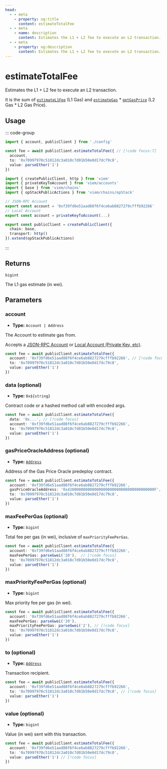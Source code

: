 ```yaml
---
head:
  - - meta
    - property: og:title
      content: estimateTotalFee
  - - meta
    - name: description
      content: Estimates the L1 + L2 fee to execute an L2 transaction.
  - - meta
    - property: og:description
      content: Estimates the L1 + L2 fee to execute an L2 transaction.
---
```


# estimateTotalFee

Estimates the L1 + L2 fee to execute an L2 transaction.

It is the sum of [`estimateL1Fee`](./estimateL1Fee.md) (L1 Gas) and [`estimateGas`](../../actions/public/estimateGas.md) * [`getGasPrice`](../../actions/public/getGasPrice.md) (L2 Gas * L2 Gas Price).

## Usage

::: code-group

```ts [example.ts]
import { account, publicClient } from './config'

const fee = await publicClient.estimateTotalFee({ // [!code focus:7]
  account,
  to: '0x70997970c51812dc3a010c7d01b50e0d17dc79c8',
  value: parseEther('1')
})
```

```ts [config.ts]
import { createPublicClient, http } from 'viem'
import { privateKeyToAccount } from 'viem/accounts'
import { base } from 'viem/chains'
import { opStackPublicActions } from 'viem/chains/opStack'

// JSON-RPC Account
export const account = '0xf39fd6e51aad88f6f4ce6ab8827279cfffb92266'
// Local Account
export const account = privateKeyToAccount(...)

export const publicClient = createPublicClient({
  chain: base,
  transport: http()
}).extend(opStackPublicActions)
```

:::

## Returns

`bigint`

The L1 gas estimate (in wei).

## Parameters

### account

- **Type:** `Account | Address`

The Account to estimate gas from.

Accepts a [JSON-RPC Account](/docs/clients/wallet#json-rpc-accounts) or [Local Account (Private Key, etc)](/docs/clients/wallet#local-accounts-private-key-mnemonic-etc).

```ts
const fee = await publicClient.estimateTotalFee({
  account: '0xf39fd6e51aad88f6f4ce6ab8827279cfffb92266', // [!code focus]
  to: '0x70997970c51812dc3a010c7d01b50e0d17dc79c8',
  value: parseEther('1')
})
```

### data (optional)

- **Type:** `0x${string}`

Contract code or a hashed method call with encoded args.

```ts
const fee = await publicClient.estimateTotalFee({
  data: '0x...', // [!code focus]
  account: '0xf39fd6e51aad88f6f4ce6ab8827279cfffb92266',
  to: '0x70997970c51812dc3a010c7d01b50e0d17dc79c8',
  value: parseEther('1')
})
```

### gasPriceOracleAddress (optional)

- **Type:** [`Address`](/docs/glossary/types#address)

Address of the Gas Price Oracle predeploy contract.

```ts
const fee = await publicClient.estimateTotalFee({
  account: '0xf39fd6e51aad88f6f4ce6ab8827279cfffb92266',
  gasPriceOracleAddress: '0x420000000000000000000000000000000000000F', // [!code focus]
  to: '0x70997970c51812dc3a010c7d01b50e0d17dc79c8',
  value: parseEther('1')
})
```

### maxFeePerGas (optional)

- **Type:** `bigint`

Total fee per gas (in wei), inclusive of `maxPriorityFeePerGas`. 

```ts
const fee = await publicClient.estimateTotalFee({
  account: '0xf39fd6e51aad88f6f4ce6ab8827279cfffb92266',
  maxFeePerGas: parseGwei('20'),  // [!code focus]
  to: '0x70997970c51812dc3a010c7d01b50e0d17dc79c8',
  value: parseEther('1')
})
```

### maxPriorityFeePerGas (optional)

- **Type:** `bigint`

Max priority fee per gas (in wei). 

```ts
const fee = await publicClient.estimateTotalFee({
  account: '0xf39fd6e51aad88f6f4ce6ab8827279cfffb92266',
  maxFeePerGas: parseGwei('20'),
  maxPriorityFeePerGas: parseGwei('2'), // [!code focus]
  to: '0x70997970c51812dc3a010c7d01b50e0d17dc79c8',
  value: parseEther('1')
})
```

### to (optional)

- **Type:** [`Address`](/docs/glossary/types#address)

Transaction recipient.

```ts
const fee = await publicClient.estimateTotalFee({
  account: '0xf39fd6e51aad88f6f4ce6ab8827279cfffb92266',
  to: '0x70997970c51812dc3a010c7d01b50e0d17dc79c8', // [!code focus]
  value: parseEther('1')
})
```

### value (optional)

- **Type:** `bigint`

Value (in wei) sent with this transaction.

```ts
const fee = await publicClient.estimateTotalFee({
  account: '0xf39fd6e51aad88f6f4ce6ab8827279cfffb92266',
  to: '0x70997970c51812dc3a010c7d01b50e0d17dc79c8',
  value: parseEther('1') // [!code focus]
})
```
